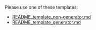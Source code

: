 Please use one of these templates:

- [README_template_non-generator.md](./README_template_non-generator.md)
- [README_template_generator.md](./README_template_generator.md)
